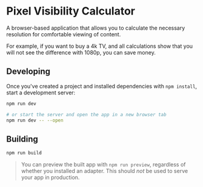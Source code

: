 # Pixel Visibility Calculator

A browser-based application that allows you to calculate the necessary resolution for comfortable viewing of content.

For example, if you want to buy a 4k TV, and all calculations show that you will not see the difference with 1080p, you can save money.

## Developing

Once you've created a project and installed dependencies with `npm install`, start a development server:

```bash
npm run dev

# or start the server and open the app in a new browser tab
npm run dev -- --open
```

## Building

```bash
npm run build
```

> You can preview the built app with `npm run preview`, regardless of whether you installed an adapter. This should _not_ be used to serve your app in production.
